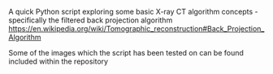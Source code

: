 A quick Python script exploring some basic X-ray CT algorithm concepts - specifically the filtered back projection algorithm
https://en.wikipedia.org/wiki/Tomographic_reconstruction#Back_Projection_Algorithm

Some of the images which the script has been tested on can be found included within the repository
